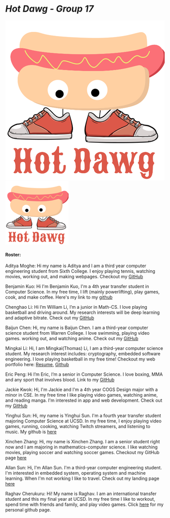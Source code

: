 # *Hot Dawg - Group 17*
![brand](branding/Hot%20Dawg%20Logo.png)
<img src="branding/Hot%20Dawg%20Logo.png" alt="brand" width="200"/>


#### Roster:

Aditya Moghe: Hi my name is Aditya and I am a third year computer engineering student from Sixth College. I enjoy playing tennis, watching movies, working out, and making webpages.  Checkout my [GitHub](https://github.com/adityaamoghe)

Benjamin Kuo: Hi I'm Benjamin Kuo, I'm a 4th year transfer student in Computer Science. In my free time, I lift (mainly powerlifting), play games, cook, and make coffee. Here's my link to my [github](https://github.com/benkwwuo)

Chenghao Li: Hi I’m William Li, I’m a junior in Math-CS. I love playing basketball and driving around. My research interests will be deep learning and adaptive bitrate. Check out my [GitHub](https://github.com/WilliamLi0201)

Baijun Chen: Hi, my name is Baijun Chen. I am a third-year computer science student from Warren College. I love swimming, playing video games. working out, and watching anime. Check out my [GitHub](https://github.com/cbj99)

Mingkai Li: Hi, I am Mingkai(Thomas) Li, I am a third-year computer science student. My research interest includes: cryptography, embedded software engineering. I love playing basketball in my free time! Checkout my web portfolio here: [Resume](https://thomas-web-esume.herokuapp.com/), [Github](https://github.com/ThomasLiARDJAVA) 

Eric Peng: Hi I’m Eric, I’m a senior in Computer Science. I love boxing, MMA and any sport that involves blood. Link to my [GitHub](https://github.com/3ricpeng)

Jackie Kwok: Hi, I'm Jackie and I'm a 4th year COGS Design major with a minor in CSE. In my free time I like playing video games, watching anime, and reading manga. I'm interested in app and web development.  Check out my [GitHub](https://github.com/jkwok626)

Yinghui Sun: Hi, my name is Yinghui Sun. I'm a fourth year transfer student majoring Computer Science at UCSD. In my free time, I enjoy playing video games, running, cooking, watching Twitch streamers, and listening to music. My github is [here](https://github.com/yingersun)

Xinchen Zhang: Hi, my name is Xinchen Zhang. I am a senior student right now and I am majoring in mathematics-computer science. I like watching movies, playing soccer and watching soccer games. Checkout my GitHub page [here](https://github.com/XinchenZhang)

Allan Sun: Hi, I'm Allan Sun. I'm a third-year computer engineering student. I'm interested in embedded system, operating system and machine learning. When I'm not working I like to travel. Check out my landing page [here](https://s8sun.github.io/gitPage/)

Raghav Cherukuru: Hi! My name is Raghav. I am an international transfer student and this my final year at UCSD. In my free time I like to workout, spend time with friends and family, and play video games. Click [here](https://github.com/rcherukuru2000) for my personal github page.




